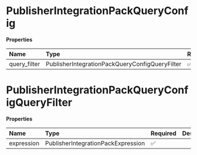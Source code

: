 # PublisherIntegrationPackQueryConfig

**Properties**

| Name         | Type                                           | Required | Description |
| :----------- | :--------------------------------------------- | :------- | :---------- |
| query_filter | PublisherIntegrationPackQueryConfigQueryFilter | ✅       |             |

# PublisherIntegrationPackQueryConfigQueryFilter

**Properties**

| Name       | Type                               | Required | Description |
| :--------- | :--------------------------------- | :------- | :---------- |
| expression | PublisherIntegrationPackExpression | ✅       |             |

